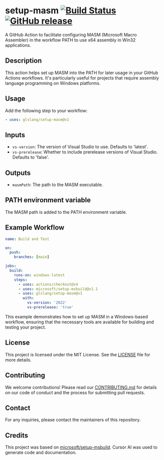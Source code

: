 # setup-masm [![Build Status](https://github.com/glslang/setup-masm/actions/workflows/ci.yaml/badge.svg)](https://github.com/glslang/setup-masm/actions) [![GitHub release](https://img.shields.io/github/v/release/glslang/setup-masm?logo=github)](https://github.com/marketplace/actions/setup-masm)

A GitHub Action to facilitate configuring MASM (Microsoft Macro Assembler) in the workflow PATH to use x64 assembly in Win32 applications.

## Description

This action helps set up MASM into the PATH for later usage in your GitHub Actions workflows. It's particularly useful for projects that require assembly language programming on Windows platforms.

## Usage

Add the following step to your workflow:

```yaml
- uses: glslang/setup-masm@v1
```

## Inputs

- `vs-version`: The version of Visual Studio to use. Defaults to 'latest'.
- `vs-prerelease`: Whether to include prerelease versions of Visual Studio. Defaults to 'false'.

## Outputs

- `masmPath`: The path to the MASM executable.

## PATH environment variable

The MASM path is added to the PATH environment variable.

## Example Workflow

```yaml
name: Build and Test

on:
  push:
    branches: [main]

jobs:
  build:
    runs-on: windows-latest
    steps:
      - uses: actions/checkout@v4
      - uses: microsoft/setup-msbuild@v1.1
      - uses: glslang/setup-masm@v1
        with:
          vs-version: '2022'
          vs-prerelease: 'true'
```

This example demonstrates how to set up MASM in a Windows-based workflow, ensuring that the necessary tools are available for building and testing your project.

## License

This project is licensed under the MIT License. See the [LICENSE](LICENSE) file for more details.

## Contributing

We welcome contributions! Please read our [CONTRIBUTING.md](CONTRIBUTING.md) for details on our code of conduct and the process for submitting pull requests.

## Contact

For any inquiries, please contact the maintainers of this repository.

## Credits

This project was based on [microsoft/setup-msbuild](https://github.com/microsoft/setup-msbuild). Cursor AI was used to generate code and documentation.
